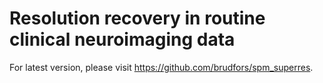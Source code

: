 # Resolution recovery in routine clinical neuroimaging data

For latest version, please visit https://github.com/brudfors/spm_superres.
